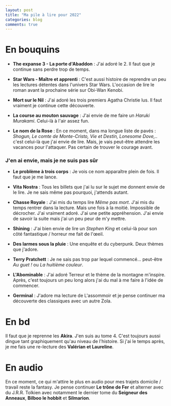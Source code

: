 ```yaml
---
layout: post
title: "Ma pile à lire pour 2022"
categories: blog
comments: true
---
```



# En bouquins

- **The expanse 3 - La porte d'Abaddon** : J'ai adoré le 2. Il faut que je continue sans perdre trop de temps.

- **Star Wars - Maître et apprenti** : C'est aussi histoire de reprendre un peu les lectures détentes dans l'univers Star Wars. L'occasion de lire le roman avant la prochaine série sur Obi-Wan Kenobi.

- **Mort sur le Nil** : J'ai adoré les trois premiers Agatha Christie lus. Il faut vraiment je continue cette découverte.

- **La course au mouton sauvage** : J'ai envie de me faire un *Haruki Murakami*. Celui-là à l'air assez fun. 

- **Le nom de la Rose** : En ce moment, dans ma longue liste de pavés : *Shogun, Le comte de Monte-Cristo, Vie et Destin, Lonesome Dove,..* c'est celui-là que j'ai envie de lire. Mais, je vais peut-être attendre les vacances pour l'attaquer. Pas certain de trouver le courage avant.


### J'en ai envie, mais je ne suis pas sûr

- **Le problème à trois corps** : Je vois ce nom apparaître plein de fois. Il faut que je me lance. 

- **Vita Nostra** : Tous les billets que j'ai lu sur le sujet me donnent envie de le lire. Je ne sais même pas pourquoi, j'attends autant.

- **Chasse Royale** : J'ai mis du temps lire *Même pas mort*. J'ai mis du temps rentrer dans la lecture. Mais une fois à la moitié. Impossible de décrocher. J'ai vraiment adoré. J'ai une petite appréhension. J'ai envie de savoir la suite mais j'ai un peu peur de m'y mettre.

- **Shining** : J'ai bien envie de lire un *Stephen King* et celui-là pour son côté fantastique / horreur me fait de l'œeil.

- **Des larmes sous la pluie** : Une enquête et du cyberpunk. Deux thèmes que j'adore.

- **Terry Pratchett** : Je ne sais pas trop par lequel commencé... peut-être *Au guet !* ou *La huitième couleur*.

- **L'Abominable** : J'ai adoré Terreur et le thème de la montagne m'inspire. Après, c'est toujours un peu long alors j'ai du mal à me faire à l'idée de commencer. 

- **Germinal** : J'adore ma lecture de L'assommoir et je pense continuer ma découverte des classiques avec un autre Zola. 

# En bd

Il faut que je reprenne les **Akira**. J'en suis au tome 4. C'est toujours aussi dingue tant graphiquement qu'au niveau de l'histoire. Si j'ai le temps après, je me fais une re-lecture des **Valérian et Laureline**. 

# En audio

En ce moment, ce qui m'attire le plus en audio pour mes trajets domicile / travail reste la fantasy. Je pense continuer **Le trône de Fer** et alterner avec du J.R.R. Tolkien avec notamment le dernier tome du **Seigneur des Anneaux**, **Bilboo le hobbit** et **Silmarion**.
